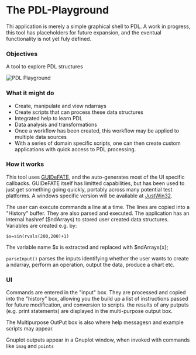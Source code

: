 # The PDL-Playground

Thi application is merely a simple graphical shell to PDL. A work in progress, this tool has placeholders
for future expansion, and the eventual functionality is not yet fuly defined. 

### Objectives

A tool to explore PDL structures

![PDL Playground](https://github.com/saiftynet/PDL-Playground/assets/34284663/b30d057a-e0cb-40b3-9342-316644c14965)

### What it might do

* Create, manipulate and view ndarrays
* Create scripts that can process these data structures
* Integrated help to learn PDL
* Data analysis and transformations
* Once a workflow has been created, this workflow may be applied to multiple data sources
* With a series of domain specific scripts, one can then create custom applications with quick access to PDL processing.

### How it works

This tool uses [GUIDeFATE](https://github.com/saiftynet/GUIDeFATE), and the auto-generates most of the UI specific callbacks.  GUIDeFATE itself has limitted capabilities, but has been used to just get something going quickly, portably across many potential test platforms. A windows specific version will be available at [JustWin32](https://github.com/saiftynet/JustWin32).

The user can execute commands a line at a time.  The lines are copied into a "History" buffer.
They are also parsed and executed. The application has an internal hashref ($ndArrays) to stored user created
data structures.  Variables are created e.g. by:

`$x=sin(rvals(200,200)+1)`

The variable name $x is extracted and replaced with $ndArrays{x};

`parseInput()` parses the inputs identifying whether the user wants to create a ndarray, perform an operation,
output the data, produce a chart etc. 

### UI

Commands are entered in the "input" box. They are processed and copied into the "history" box, allowing you the build up a list of instructions passed for future modification, and conversion to scripts.  the results of any putputs (e.g. print statements) are displayed in the multi-purpose output box.

The Multipurpose OutPut box is also where help messagesn and example scripts may appear. 

Gnuplot outputs appear in a Gnuplot window, when invoked with commands like `imag` and `points`
